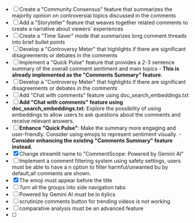 - [ ] Create a "Community Consensus" feature that summarizes the majority opinion on controversial topics discussed in the comments
- [ ] Add a "Storyteller" feature that weaves together related comments to create a narrative about viewers' experiences
- [ ] Create a "Time Saver" mode that summarizes long comment threads into brief bullet points
- [ ] Develop a "Controversy Meter" that highlights if there are significant disagreements or debates in the comments
- [ ] Implement a "Quick Pulse" feature that provides a 2-3 sentence summary of the overall comment sentiment and main topics - **This is already implemented as the "Comments Summary" feature.**
- [ ] Develop a "Controversy Meter" that highlights if there are significant disagreements or debates in the comments
- [ ] Add "Chat with comments" feature using doc_search_embeddings.txt
- [ ] **Add "Chat with comments" feature using doc_search_embeddings.txt**: Explore the possibility of using embeddings to allow users to ask questions about the comments and receive relevant answers.
- [ ] **Enhance "Quick Pulse"**: Make the summary more engaging and user-friendly. Consider using emojis to represent sentiment visually. - **Consider enhancing the existing "Comments Summary" feature instead.**
- [x] Change streamlit name to "CommentScope: Powered by Gemini AI"
- [ ] Implement a comment filtering system using safety settings, users must be able to have a n option to filter harmful/unwanted bu by default,all comments are shown. 
- [x] The emoji must appear before the title
- [ ] Turn all the groups into side navigation tabs 
- [ ] Powered by Gemini AI must be in itylics
- [ ] scrutinize comments button for trending videos is not working
- [ ] comparative analysis must be an advanced feature
- [ ] 
